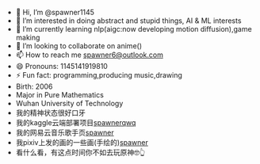 - 👋 Hi, I’m @spawner1145
- 👀 I’m interested in doing abstract and stupid things, AI & ML interests
- 🌱 I’m currently learning nlp(aigc:now developing motion diffusion),game making
- 💞️ I’m looking to collaborate on anime()
- 📫 How to reach me spawner6@outlook.com
- 😄 Pronouns: 1145141919810
- ⚡ Fun fact: programming,producing music,drawing
- Birth: 2006
- Major in Pure Mathematics
- Wuhan University of Technology
- 我的精神状态很好口牙
- 我的kaggle云端部署项目[spawnerqwq](https://www.kaggle.com/spawnerqwq/code)
- 我的网易云音乐歌手页[spawner](https://music.163.com/#/artist?id=48497066)
- 我pixiv上发的画的一些画(手绘的)[spawner](https://www.pixiv.net/users/118254089)
- 看什么看，有这点时间你不如去玩原神🤓👆
<!---
spawner1145/spawner1145 is a ✨ special ✨ repository because its `README.md` (this file) appears on your GitHub profile.
You can click the Preview link to take a look at your changes.
--->
